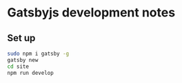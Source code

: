 # Gatsbyjs development notes

## Set up

```bash
sudo npm i gatsby -g
gatsby new
cd site
npm run develop
```



